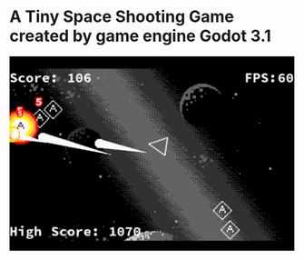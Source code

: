 #  A Tiny Space Shooting Game created by game engine Godot 3.1
![cover](https://raw.githubusercontent.com/JustusPan/resource/master/images/24h_Capsule_cover.PNG)
